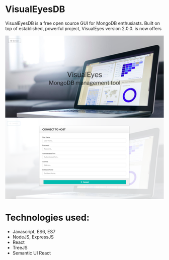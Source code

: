 # VisualEyesDB
VisualEyesDB is a free open source GUI for MongoDB enthusiasts. Built on top of established, powerful project, VisualEyes
version 2.0.0. is now offers 

![alt text](landing.png)
![alt text](modal.png)

# Technologies used:
* Javascript, ES6, ES7
* NodeJS, ExpressJS
* React
* TreeJS
* Semantic UI React


